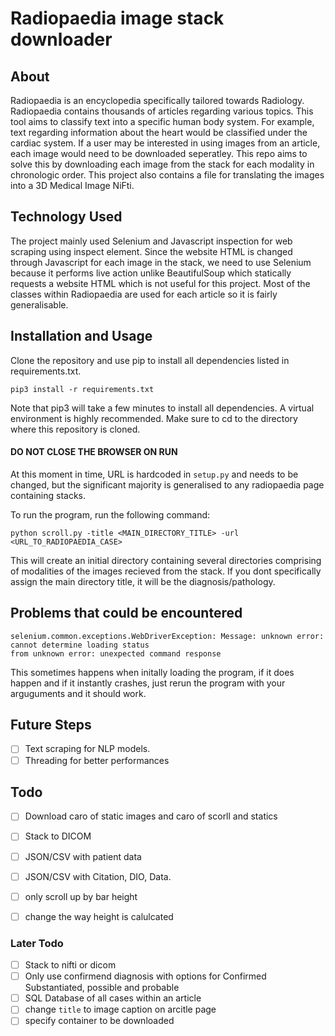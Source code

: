 # Radiopaedia image stack downloader 

## About

Radiopaedia is an encyclopedia specifically tailored towards Radiology. Radiopaedia contains thousands of articles regarding various topics. This tool aims to classify text into a specific human body system. For example, text regarding information about the heart would be classified under the cardiac system. If a user may be interested in using images from an article, each image would need to be downloaded seperatley. This repo aims to solve this by downloading each image from the stack for each modality in chronologic order. This project also contains a file for translating the images into a 3D Medical Image NiFti.  
## Technology Used 

The project mainly used Selenium and Javascript inspection for web scraping using inspect element. Since the website HTML is changed through Javascript for each image in the stack, we need to use Selenium because it performs live action unlike BeautifulSoup which statically requests a website HTML which is not useful for this project. Most of the classes within Radiopaedia are used for each article so it is fairly generalisable.   

## Installation and Usage
Clone the repository and use pip to install all dependencies listed in requirements.txt.

    pip3 install -r requirements.txt

Note that pip3 will take a few minutes to install all dependencies. A virtual environment
is highly recommended. Make sure to cd to the directory where this repository is cloned.

#### DO NOT CLOSE THE BROWSER ON RUN

At this moment in time, URL is hardcoded in ```setup.py``` and needs to be changed, but the significant majority is generalised to any radiopaedia page containing stacks.

To run the program, run the following command:

    python scroll.py -title <MAIN_DIRECTORY_TITLE> -url <URL_TO_RADIOPAEDIA_CASE> 

This will create an initial directory containing several directories comprising of modalities of the images recieved from the stack. If you dont specifically assign the main directory title, it will be the diagnosis/pathology.

## Problems that could be encountered

```
selenium.common.exceptions.WebDriverException: Message: unknown error: cannot determine loading status
from unknown error: unexpected command response
```

This sometimes happens when initally loading the program, if it does happen and if it instantly crashes, just rerun the program with your arguguments and it should work.

## Future Steps

- [ ] Text scraping for NLP models.
- [ ] Threading for better performances

## Todo 

- [ ] Download caro of static images and caro of scorll and statics
- [ ] Stack to DICOM
- [ ] JSON/CSV with patient data 
- [ ] JSON/CSV with Citation, DIO, Data.
- [ ] only scroll up by bar height
- [ ] change the way height is calulcated


### Later Todo
- [ ] Stack to nifti or dicom 
- [ ] Only use confirmend diagnosis with options for Confirmed Substantiated, possible and probable
- [ ] SQL Database of all cases within an article
- [ ] change ```title``` to image caption on arcitle page
- [ ] specify container to be downloaded